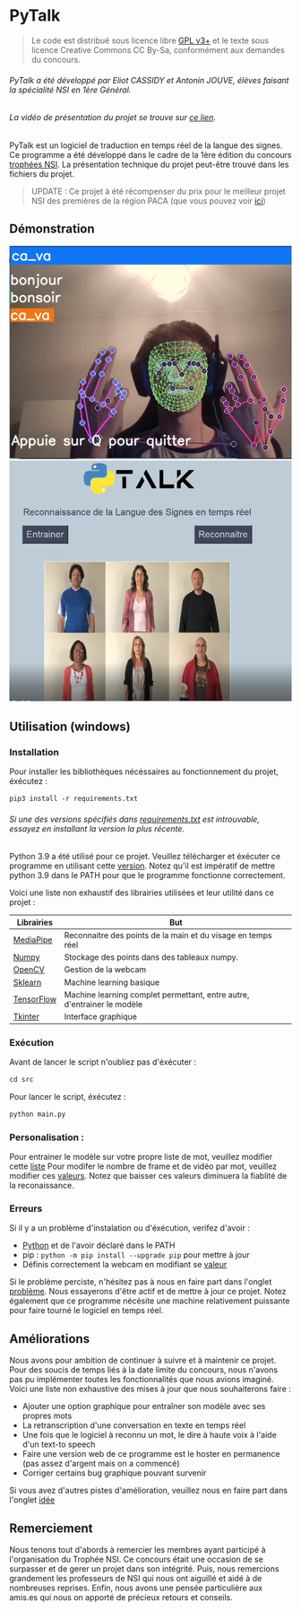 # PyTalk
> Le code est distribué sous licence libre [GPL v3+](https://github.com/Trivador/PyTalk/blob/master/LICENSE) et le texte sous licence Creative Commons CC By-Sa, conformément aux demandes du concours.
###### PyTalk a été développé par Eliot CASSIDY et Antonin JOUVE, élèves faisant la spécialité NSI en 1ère Général.
###### La vidéo de présentation du projet se trouve sur [ce lien](https://kodcast.com/w/tiPFati94gUxTJbSivMCnw).

PyTalk est un logiciel de traduction en temps réel de la langue des signes. Ce programme a été développé dans le cadre de la 1ère édition du concours [trophées NSI](https://trophees-nsi.fr/). 
La présentation technique du projet peut-être trouvé dans les fichiers du projet.
> UPDATE : Ce projet à été récompenser du prix pour le meilleur projet NSI des premières de la région PACA (que vous pouvez voir [ici](https://trophees-nsi.fr/resultats))

## Démonstration 
![Traduction en temps réel](src/img/cap1.png)
![Interface graphique](src/img/cap2.png)

## Utilisation (windows)

### Installation

Pour installer les bibliothèques nécéssaires au fonctionnement du projet, éxécutez :
```md
pip3 install -r requirements.txt
```
###### Si une des versions spécifiés dans [requirements.txt](https://github.com/Trivador/PyTalk/blob/master/requirements.txt) est introuvable, essayez en installant la version la plus récente.

Python 3.9 a été utilisé pour ce projet. Veuillez télécharger et éxécuter ce programme en utilisant cette [version](https://www.python.org/downloads/release/python-3911/). Notez qu'il est impératif de mettre python 3.9 dans le PATH pour que le programme fonctionne correctement.

Voici une liste non exhaustif des librairies utilisées et leur utilité dans ce projet :

| Librairies                                                   | But                                                                     |
|--------------------------------------------------------------|-------------------------------------------------------------------------|
| [MediaPipe](https://mediapipe.dev/)                          | Reconnaitre des points de la main et du visage en temps réel            |
| [Numpy](https://numpy.org/)                                  | Stockage des points dans des tableaux numpy.                            |
| [OpenCV](https://opencv.org/)                                | Gestion de la webcam                                                    |
| [Sklearn](https://scikit-learn.org/stable/)                  | Machine learning basique                                                |
| [TensorFlow](https://www.tensorflow.org/?hl=fr)              | Machine learning complet permettant, entre autre, d'entrainer le modèle |
| [Tkinter](https://docs.python.org/fr/3/library/tkinter.html) | Interface graphique                                                     |

### Exécution
Avant de lancer le script n'oubliez pas d'éxécuter :
```md
cd src
```
Pour lancer le script, éxécutez :
```md
python main.py
```

### Personalisation :
Pour entrainer le modèle sur votre propre liste de mot, veuillez modifier cette [liste](https://github.com/Trivador/PyTalk/blob/83f749f4748220ace5d2cba4f03a5bc89488bd53/src/training.py#L74)
Pour modifer le nombre de frame et de vidéo par mot, veuillez modifier ces [valeurs](https://github.com/Trivador/PyTalk/blob/83f749f4748220ace5d2cba4f03a5bc89488bd53/src/training.py#L77). Notez que baisser ces valeurs diminuera la fiablité de la reconaissance. 

### Erreurs
Si il y a un problème d'instalation ou d'éxécution, verifez d'avoir :
- [Python](https://www.python.org/downloads/release/python-3911/) et de l'avoir déclaré dans le PATH
- pip : ```python -m pip install --upgrade pip```  pour mettre à jour
- Définis correctement la webcam en modifiant se [valeur](https://github.com/Trivador/PyTalk/blob/83f749f4748220ace5d2cba4f03a5bc89488bd53/src/training.py#L147)

Si le problème perciste, n'hésitez pas à nous en faire part dans l'onglet [problème](https://github.com/Trivador/PyTalk/issues). Nous essayerons d'être actif et de mettre à jour ce projet.
Notez également que ce programme nécésite une machine relativement puissante pour faire tourné le logiciel en temps réel.


## Améliorations
Nous avons pour ambition de continuer à suivre et à maintenir ce projet. Pour des soucis de temps liés à la date limite du concours, nous n'avons pas pu implémenter toutes les fonctionnalités que nous avions imaginé.
Voici une liste non exhaustive des mises à jour que nous souhaiterons faire :
- Ajouter une option graphique pour entraîner son modèle avec ses propres mots
- La retranscription d'une conversation en texte en temps réel
- Une fois que le logiciel à reconnu un mot, le dire à haute voix à l'aide d'un text-to speech
- Faire une version web de ce programme est le hoster en permanence (pas assez d'argent mais on a commencé)
- Corriger certains bug graphique pouvant survenir

Si vous avez d'autres pistes d'amélioration, veuillez nous en faire part dans l'onglet [idée](https://github.com/Trivador/PyTalk/discussions/categories/ideas)


## Remerciement
Nous tenons tout d'abords à remercier les membres ayant participé à l'organisation du Trophée NSI. Ce concours était une occasion de se surpasser et de gerer un projet dans son intégrité.
Puis, nous remercions grandement les professeurs de NSI qui nous ont aiguillé et aidé à de nombreuses reprises.
Enfin, nous avons une pensée particulière aux amis.es qui nous on apporté de précieux retours et conseils.
